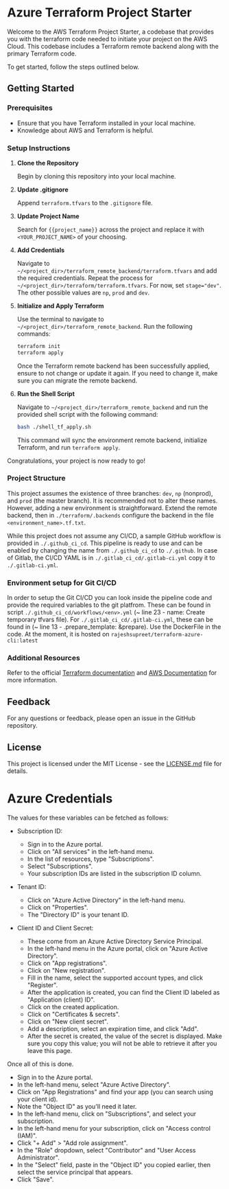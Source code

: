 # Azure Terraform Project Starter

Welcome to the AWS Terraform Project Starter, a codebase that provides you with the terraform code needed to initiate your project on the AWS Cloud. This codebase includes a Terraform remote backend along with the primary Terraform code. 

To get started, follow the steps outlined below.

## Getting Started

### Prerequisites

- Ensure that you have Terraform installed in your local machine.
- Knowledge about AWS and Terraform is helpful.

### Setup Instructions

1. **Clone the Repository**

   Begin by cloning this repository into your local machine.

2. **Update .gitignore**

   Append `terraform.tfvars` to the `.gitignore` file.

3. **Update Project Name**

   Search for `{{project_name}}` across the project and replace it with `<YOUR_PROJECT_NAME>` of your choosing.

4. **Add Credentials**

   Navigate to `~/<project_dir>/terraform_remote_backend/terraform.tfvars` and add the required credentials. Repeat the process for `~/<project_dir>/terraform/terraform.tfvars`. For now, set `stage="dev"`. The other possible values are `np`, `prod` and `dev`.

5. **Initialize and Apply Terraform**

   Use the terminal to navigate to `~/<project_dir>/terraform_remote_backend`. Run the following commands:
   
   ```bash
   terraform init
   terraform apply
   ```

   Once the Terraform remote backend has been successfully applied, ensure to not change or update it again. If you need to change it, make sure you can migrate the remote backend. 

6. **Run the Shell Script**

   Navigate to `~/<project_dir>/terraform_remote_backend` and run the provided shell script with the following command:

   ```bash
   bash ./shell_tf_apply.sh
   ```

   This command will sync the environment remote backend, initialize Terraform, and run `terraform apply`.

Congratulations, your project is now ready to go!


### Project Structure

This project assumes the existence of three branches: `dev`, `np` (nonprod), and `prod` (the master branch). It is recommended not to alter these names. However, adding a new environment is straightforward. Extend the remote backend, then in `./terraform/.backends` configure the backend in the file `<environment_name>.tf.txt`.

While this project does not assume any CI/CD, a sample GitHub workflow is provided in `./.github_ci_cd`. This pipeline is ready to use and can be enabled by changing the name from `./.github_ci_cd` to `./.github`. In case of Gitlab, the CI/CD YAML is in `./.gitlab_ci_cd/.gitlab-ci.yml` copy it to `./.gitlab-ci.yml`. 

### Environment setup for Git CI/CD 

In order to setup the Git CI/CD you can look inside the pipeline code and
provide the required variables to the git platfrom. These can be found in 
script `./.github_ci_cd/workflows/<env>.yml` (~ line 23 - name: Create temporary tfvars file).
For `./.gitlab_ci_cd/.gitlab-ci.yml`, these can be found in (~ line 13 - .prepare_template: &prepare).
Use the DockerFile in the code. At the moment, it is hosted on `rajeshsupreet/terraform-azure-cli:latest`

### Additional Resources

Refer to the official [Terraform documentation](https://www.terraform.io/docs/index.html) and [AWS Documentation](https://aws.amazon.com/documentation/) for more information.

## Feedback

For any questions or feedback, please open an issue in the GitHub repository.

## License

This project is licensed under the MIT License - see the [LICENSE.md](LICENSE.md) file for details.


# Azure Credentials

The values for these variables can be fetched as follows:

- Subscription ID:
    - Sign in to the Azure portal.
    - Click on "All services" in the left-hand menu.
    - In the list of resources, type "Subscriptions".
    - Select "Subscriptions".
    - Your subscription IDs are listed in the subscription ID column.

- Tenant ID:
    - Click on "Azure Active Directory" in the left-hand menu.
    - Click on "Properties".
    - The "Directory ID" is your tenant ID.
    
- Client ID and Client Secret:
    - These come from an Azure Active Directory Service Principal.
    - In the left-hand menu in the Azure portal, click on "Azure Active Directory".
    - Click on "App registrations".
    - Click on "New registration".
    - Fill in the name, select the supported account types, and click "Register".
    - After the application is created, you can find the Client ID labeled as "Application (client) ID".
    - Click on the created application.
    - Click on "Certificates & secrets".
    - Click on "New client secret".
    - Add a description, select an expiration time, and click "Add".
    - After the secret is created, the value of the secret is displayed. Make sure you copy this value; you will not be able to retrieve it after you leave this page.

Once all of this is done.

- Sign in to the Azure portal.
- In the left-hand menu, select "Azure Active Directory".
- Click on "App Registrations" and find your app (you can search using your client id).
- Note the "Object ID" as you'll need it later.
- In the left-hand menu, click on "Subscriptions", and select your subscription.
- In the left-hand menu for your subscription, click on "Access control (IAM)".
- Click "+ Add" > "Add role assignment".
- In the "Role" dropdown, select "Contributor" and "User Access Administrator".
- In the "Select" field, paste in the "Object ID" you copied earlier, then select the service principal that appears.
- Click "Save".
